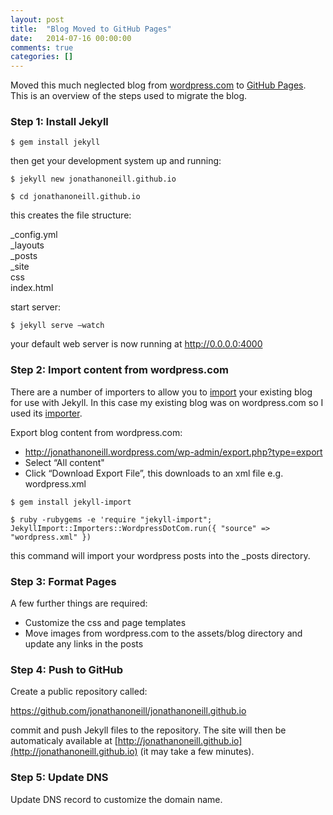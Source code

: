 ```yaml
---
layout: post
title:  "Blog Moved to GitHub Pages"
date:   2014-07-16 00:00:00
comments: true
categories: []
---
```


Moved this much neglected blog from [wordpress.com](http://wordpress.com/) to [GitHub Pages](https://pages.github.com/). This is an overview of the steps used to migrate the blog.

### Step 1: Install Jekyll

`$ gem install jekyll`

then get your development system up and running:

`$ jekyll new jonathanoneill.github.io`

`$ cd jonathanoneill.github.io`

this creates the file structure:

_config.yml<br>
_layouts<br>
_posts<br>
_site<br>
css<br>
index.html

start server:

`$ jekyll serve —watch`

your default web server is now running at http://0.0.0.0:4000

### Step 2: Import content from wordpress.com

There are a number of importers to allow you to [import](http://import.jekyllrb.com) your existing blog for use with Jekyll. In this case my existing blog was on wordpress.com so I used its [importer](http://import.jekyllrb.com/docs/wordpressdotcom/).

Export blog content from wordpress.com:

*   http://jonathanoneill.wordpress.com/wp-admin/export.php?type=export
*   Select “All content"
*   Click “Download Export File”, this downloads to an xml file e.g. wordpress.xml

`$ gem install jekyll-import`

`$ ruby -rubygems -e 'require "jekyll-import";
    JekyllImport::Importers::WordpressDotCom.run({
      "source" => "wordpress.xml"
    })`

this command will import your wordpress posts into the _posts directory.

### Step 3: Format Pages

A few further things are required:

*   Customize the css and page templates
*   Move images from wordpress.com to the assets/blog directory and update any links in the posts

### Step 4: Push to GitHub

Create a public repository called:

https://github.com/jonathanoneill/jonathanoneill.github.io

commit and push Jekyll files to the repository. The site will then be automaticaly available at [http://jonathanoneill.github.io](http://jonathanoneill.github.io) (it may take a few minutes).

### Step 5: Update DNS

Update DNS record to customize the domain name.